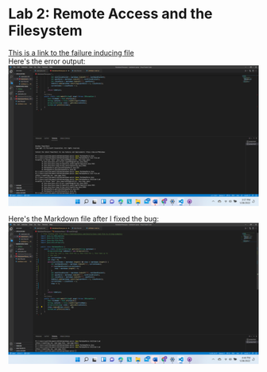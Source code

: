 # Lab 2: Remote Access and the Filesystem
[This is a link to the failure inducing file](\Documents\GitHub\markdown-pars\Untitled-1.md) <br>
Here's the error output:
![Image](FailureOutput.png)

Here's the Markdown file after I fixed the bug:
![Image](last.png)